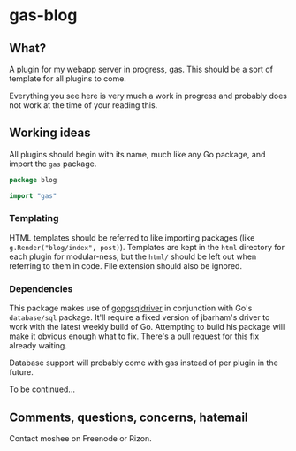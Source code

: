 # gas-blog

## What?
A plugin for my webapp server in progress, [gas](https://github.com/moshee/gas). This should be a sort of template for all plugins to come.

Everything you see here is very much a work in progress and probably does not work at the time of your reading this.

## Working ideas
All plugins should begin with its name, much like any Go package, and import the `gas` package.

```go
package blog

import "gas"
```

### Templating
HTML templates should be referred to like importing packages (like `g.Render("blog/index", post)`). Templates are kept in the `html` directory for each plugin for modular-ness, but the `html/` should be left out when referring to them in code. File extension should also be ignored.

### Dependencies
This package makes use of [gopgsqldriver](https://github.com/jbarham/gopgsqldriver) in conjunction with Go's `database/sql` package. It'll require a fixed version of jbarham's driver to work with the latest weekly build of Go. Attempting to build his package will make it obvious enough what to fix. There's a pull request for this fix already waiting.

Database support will probably come with gas instead of per plugin in the future.

To be continued...

## Comments, questions, concerns, hatemail
Contact moshee on Freenode or Rizon.

